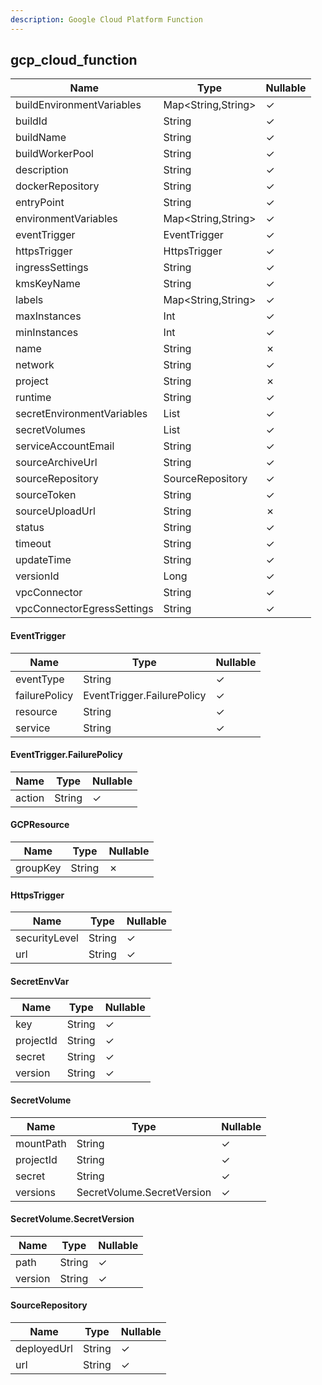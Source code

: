 ```yaml
---
description: Google Cloud Platform Function
---
```

gcp_cloud_function
------------------

| **Name**                   | **Type**           | **Nullable** |
| -------------------------- | ------------------ | ------------ |
| buildEnvironmentVariables  | Map<String,String> | &check;      |
| buildId                    | String             | &check;      |
| buildName                  | String             | &check;      |
| buildWorkerPool            | String             | &check;      |
| description                | String             | &check;      |
| dockerRepository           | String             | &check;      |
| entryPoint                 | String             | &check;      |
| environmentVariables       | Map<String,String> | &check;      |
| eventTrigger               | EventTrigger       | &check;      |
| httpsTrigger               | HttpsTrigger       | &check;      |
| ingressSettings            | String             | &check;      |
| kmsKeyName                 | String             | &check;      |
| labels                     | Map<String,String> | &check;      |
| maxInstances               | Int                | &check;      |
| minInstances               | Int                | &check;      |
| name                       | String             | &cross;      |
| network                    | String             | &check;      |
| project                    | String             | &cross;      |
| runtime                    | String             | &check;      |
| secretEnvironmentVariables | List<SecretEnvVar> | &check;      |
| secretVolumes              | List<SecretVolume> | &check;      |
| serviceAccountEmail        | String             | &check;      |
| sourceArchiveUrl           | String             | &check;      |
| sourceRepository           | SourceRepository   | &check;      |
| sourceToken                | String             | &check;      |
| sourceUploadUrl            | String             | &cross;      |
| status                     | String             | &check;      |
| timeout                    | String             | &check;      |
| updateTime                 | String             | &check;      |
| versionId                  | Long               | &check;      |
| vpcConnector               | String             | &check;      |
| vpcConnectorEgressSettings | String             | &check;      |

#### EventTrigger
| **Name**      | **Type**                   | **Nullable** |
| ------------- | -------------------------- | ------------ |
| eventType     | String                     | &check;      |
| failurePolicy | EventTrigger.FailurePolicy | &check;      |
| resource      | String                     | &check;      |
| service       | String                     | &check;      |

#### EventTrigger.FailurePolicy
| **Name** | **Type** | **Nullable** |
| -------- | -------- | ------------ |
| action   | String   | &check;      |

#### GCPResource
| **Name** | **Type** | **Nullable** |
| -------- | -------- | ------------ |
| groupKey | String   | &cross;      |

#### HttpsTrigger
| **Name**      | **Type** | **Nullable** |
| ------------- | -------- | ------------ |
| securityLevel | String   | &check;      |
| url           | String   | &check;      |

#### SecretEnvVar
| **Name**  | **Type** | **Nullable** |
| --------- | -------- | ------------ |
| key       | String   | &check;      |
| projectId | String   | &check;      |
| secret    | String   | &check;      |
| version   | String   | &check;      |

#### SecretVolume
| **Name**  | **Type**                   | **Nullable** |
| --------- | -------------------------- | ------------ |
| mountPath | String                     | &check;      |
| projectId | String                     | &check;      |
| secret    | String                     | &check;      |
| versions  | SecretVolume.SecretVersion | &check;      |

#### SecretVolume.SecretVersion
| **Name** | **Type** | **Nullable** |
| -------- | -------- | ------------ |
| path     | String   | &check;      |
| version  | String   | &check;      |

#### SourceRepository
| **Name**    | **Type** | **Nullable** |
| ----------- | -------- | ------------ |
| deployedUrl | String   | &check;      |
| url         | String   | &check;      |
